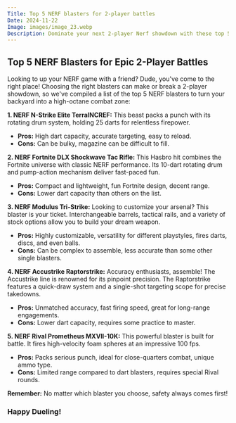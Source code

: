 ```yaml
---
Title: Top 5 NERF blasters for 2-player battles
Date: 2024-11-22
Image: images/image_23.webp
Description: Dominate your next 2-player Nerf showdown with these top 5 blasters! 🎯 Find the perfect duo weapon combos for epic battles and foam-flying fun. 💥
---
```


## Top 5 NERF Blasters for Epic 2-Player Battles

Looking to up your NERF game with a friend?  Dude, you've come to the right place! Choosing the right blasters can make or break a 2-player showdown, so we've compiled a list of the top 5 NERF blasters to turn your backyard into a high-octane combat zone:

**1. NERF N-Strike Elite TerraINCREF:** This beast packs a punch with its rotating drum system, holding 25 darts for relentless firepower.  

*   **Pros:** High dart capacity, accurate targeting, easy to reload.
*   **Cons:** Can be bulky, magazine can be difficult to fill.

**2. NERF Fortnite DLX Shockwave Tac Rifle:** This Hasbro hit combines the Fortnite universe with classic NERF performance. Its 10-dart rotating drum and pump-action mechanism deliver fast-paced fun. 

*   **Pros:** Compact and lightweight, fun Fortnite design, decent range.
*   **Cons:** Lower dart capacity than others on the list.

**3. NERF Modulus Tri-Strike:**  Looking to customize your arsenal? This blaster is your ticket.  Interchangeable barrels, tactical rails, and a variety of stock options allow you to build your dream weapon.

*   **Pros:** Highly customizable, versatility for different playstyles, fires darts, discs, and even balls.
*   **Cons:** Can be complex to assemble, less accurate than some other single blasters.

**4. NERF Accustrike Raptorstrike:**  Accuracy enthusiasts, assemble! The Accustrike line is renowned for its pinpoint precision. The Raptorstrike features a quick-draw system and a single-shot targeting scope for precise takedowns.

*   **Pros:** Unmatched accuracy, fast firing speed, great for long-range engagements. 
*   **Cons:** Lower dart capacity, requires some practice to master.

**5. NERF Rival Prometheus MXVII-10K:** This powerful blaster is built for battle. It fires high-velocity foam spheres at an impressive 100 fps.

*   **Pros:** Packs serious punch, ideal for close-quarters combat, unique ammo type. 
*   **Cons:**  Limited range compared to dart blasters, requires special Rival rounds.

 **Remember:** No matter which blaster you choose, safety always comes first!  


### Happy Dueling! 




 
